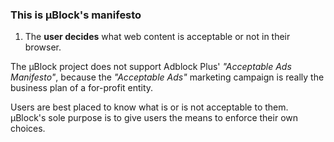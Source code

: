### This is µBlock's manifesto

1. The **user decides** what web content is acceptable or not in their browser.

The µBlock project does not support Adblock Plus' _"Acceptable Ads Manifesto"_,
because the _"Acceptable Ads"_ marketing campaign is really the business
plan of a for-profit entity.

Users are best placed to know what is or is not acceptable to them. µBlock's
sole purpose is to give users the means to enforce their own choices.
